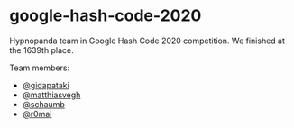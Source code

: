 # google-hash-code-2020

Hypnopanda team in Google Hash Code 2020 competition. We finished at the 1639th place.

Team members:
- [@gidapataki](https://github.com/gidapataki)
- [@matthiasvegh](https://github.com/matthiasvegh)
- [@schaumb](https://github.com/schaumb)
- [@r0mai](https://github.com/r0mai)
